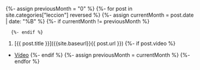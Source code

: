   {%- assign previousMonth = "0" %}
  {%- for post in site.categories["leccion"] reversed %}
     {%- assign currentMonth = post.date | date: "%B" %}
      {%- if currentMonth != previousMonth %}
<!-- ### Classes during the month of {{ currentMonth }} -->
      {%- endif %}
1. [{{ post.title }}]({{site.baseurl}}{{ post.url }}) 
  {%- if post.video %} 
  * [Vídeo]({{post.video}}) 
  {%- endif %}
      {%- assign previousMonth = currentMonth %}
  {%- endfor %}
